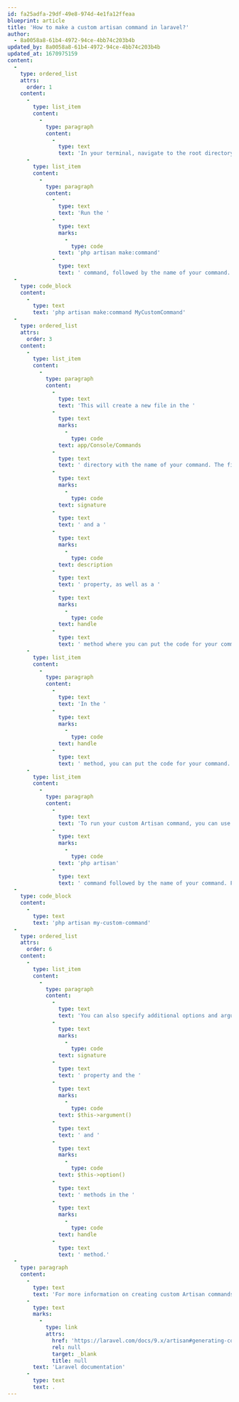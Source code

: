 ```yaml
---
id: fa25adfa-29df-49e8-974d-4e1fa12ffeaa
blueprint: article
title: 'How to make a custom artisan command in laravel?'
author:
  - 8a0058a8-61b4-4972-94ce-4bb74c203b4b
updated_by: 8a0058a8-61b4-4972-94ce-4bb74c203b4b
updated_at: 1670975159
content:
  -
    type: ordered_list
    attrs:
      order: 1
    content:
      -
        type: list_item
        content:
          -
            type: paragraph
            content:
              -
                type: text
                text: 'In your terminal, navigate to the root directory of your Laravel project.'
      -
        type: list_item
        content:
          -
            type: paragraph
            content:
              -
                type: text
                text: 'Run the '
              -
                type: text
                marks:
                  -
                    type: code
                text: 'php artisan make:command'
              -
                type: text
                text: ' command, followed by the name of your command. For example:'
  -
    type: code_block
    content:
      -
        type: text
        text: 'php artisan make:command MyCustomCommand'
  -
    type: ordered_list
    attrs:
      order: 3
    content:
      -
        type: list_item
        content:
          -
            type: paragraph
            content:
              -
                type: text
                text: 'This will create a new file in the '
              -
                type: text
                marks:
                  -
                    type: code
                text: app/Console/Commands
              -
                type: text
                text: ' directory with the name of your command. The file will contain a basic skeleton for your command, including a '
              -
                type: text
                marks:
                  -
                    type: code
                text: signature
              -
                type: text
                text: ' and a '
              -
                type: text
                marks:
                  -
                    type: code
                text: description
              -
                type: text
                text: ' property, as well as a '
              -
                type: text
                marks:
                  -
                    type: code
                text: handle
              -
                type: text
                text: ' method where you can put the code for your command.'
      -
        type: list_item
        content:
          -
            type: paragraph
            content:
              -
                type: text
                text: 'In the '
              -
                type: text
                marks:
                  -
                    type: code
                text: handle
              -
                type: text
                text: ' method, you can put the code for your command. This can include tasks such as querying a database, interacting with external APIs, or performing other tasks.'
      -
        type: list_item
        content:
          -
            type: paragraph
            content:
              -
                type: text
                text: 'To run your custom Artisan command, you can use the '
              -
                type: text
                marks:
                  -
                    type: code
                text: 'php artisan'
              -
                type: text
                text: ' command followed by the name of your command. For example:'
  -
    type: code_block
    content:
      -
        type: text
        text: 'php artisan my-custom-command'
  -
    type: ordered_list
    attrs:
      order: 6
    content:
      -
        type: list_item
        content:
          -
            type: paragraph
            content:
              -
                type: text
                text: 'You can also specify additional options and arguments for your command using the '
              -
                type: text
                marks:
                  -
                    type: code
                text: signature
              -
                type: text
                text: ' property and the '
              -
                type: text
                marks:
                  -
                    type: code
                text: $this->argument()
              -
                type: text
                text: ' and '
              -
                type: text
                marks:
                  -
                    type: code
                text: $this->option()
              -
                type: text
                text: ' methods in the '
              -
                type: text
                marks:
                  -
                    type: code
                text: handle
              -
                type: text
                text: ' method.'
  -
    type: paragraph
    content:
      -
        type: text
        text: 'For more information on creating custom Artisan commands in Laravel, see the official '
      -
        type: text
        marks:
          -
            type: link
            attrs:
              href: 'https://laravel.com/docs/9.x/artisan#generating-commands'
              rel: null
              target: _blank
              title: null
        text: 'Laravel documentation'
      -
        type: text
        text: .
---
```

